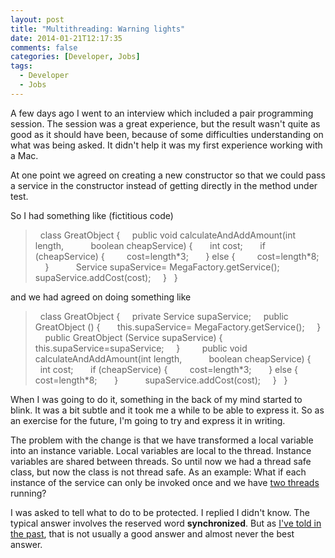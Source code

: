 ```yaml
---
layout: post
title: "Multithreading: Warning lights"
date: 2014-01-21T12:17:35
comments: false
categories: [Developer, Jobs]
tags:
  - Developer
  - Jobs
---
```


A few days ago I went to an interview which included a pair programming session. The session was a great experience, but the result wasn't quite as good as it should have been, because of some difficulties understanding on what was being asked. It didn't help it was my first experience working with a Mac.


At one point we agreed on creating a new constructor so that we could pass a service in the constructor instead of getting directly in the method under test.


So I had something like (fictitious code)



<blockquote class="tr_bq">&nbsp; class GreatObject {
&nbsp; &nbsp; public void calculateAndAddAmount(int length,
&nbsp; &nbsp; &nbsp; &nbsp; &nbsp; boolean cheapService) {
&nbsp; &nbsp; &nbsp; int cost;
&nbsp; &nbsp; &nbsp; if (cheapService) {
&nbsp; &nbsp; &nbsp; &nbsp; cost=length*3;
&nbsp; &nbsp; &nbsp; } else {
&nbsp; &nbsp; &nbsp; &nbsp; cost=length*8;
&nbsp; &nbsp; &nbsp; }
&nbsp; &nbsp;
&nbsp; &nbsp; &nbsp; Service supaService= MegaFactory.getService();
&nbsp; &nbsp;
&nbsp; &nbsp; &nbsp; supaService.addCost(cost);
&nbsp; &nbsp; }
&nbsp; }</blockquote>
and we had agreed on doing something like


<blockquote class="tr_bq">&nbsp; class GreatObject {
&nbsp; &nbsp; private Service supaService;
&nbsp; &nbsp; public GreatObject () {
&nbsp; &nbsp; &nbsp; this.supaService= MegaFactory.getService();
&nbsp; &nbsp; }
&nbsp; &nbsp; public GreatObject (Service supaService) {
&nbsp; &nbsp; &nbsp; this.supaService=supaService;
&nbsp; &nbsp; }
&nbsp; &nbsp;
&nbsp; &nbsp; public void calculateAndAddAmount(int length,
&nbsp; &nbsp; &nbsp; &nbsp; &nbsp; boolean cheapService) {
&nbsp; &nbsp; &nbsp; int cost;
&nbsp; &nbsp; &nbsp; if (cheapService) {
&nbsp; &nbsp; &nbsp; &nbsp; cost=length*3;
&nbsp; &nbsp; &nbsp; } else {
&nbsp; &nbsp; &nbsp; &nbsp; cost=length*8;
&nbsp; &nbsp; &nbsp; }
&nbsp; &nbsp;
&nbsp;&nbsp;&nbsp; &nbsp; supaService.addCost(cost);
&nbsp; &nbsp; }
&nbsp; }</blockquote>
When I was going to do it, something in the back of my mind started to blink. It was a bit subtle and it took me a while to be able to express it. So as an exercise for the future, I'm going to try and express it in writing.


The problem with the change is that we have transformed a local variable into an instance variable. Local variables are local to the thread. Instance variables are shared between threads. So until now we had a thread safe class, but now the class is not thread safe. As an example: What if each instance of the service can only be invoked once and we have [two threads](https://twitter.com/nedbat/status/194452404794691584) running?


I was asked to tell what to do to be protected. I replied I didn't know. The typical answer involves the reserved word <b>synchronized</b>. But as [I've told in the past](http://gonfva.blogspot.co.uk/2012/03/synchronized-silver-bullet.html), that is not usually a good answer and almost never the best answer.
